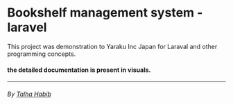 # Bookshelf management system - laravel

This project was demonstration to Yaraku Inc Japan for Laraval and other 
programming concepts. 


#### the detailed documentation is present in visuals. 
---

###### By [Talha Habib](https://www.linkedin.com/in/imultithinker "Talha habib")
